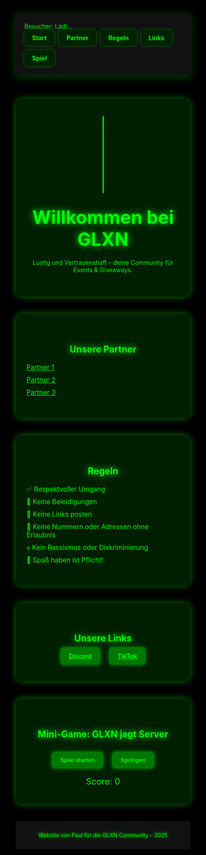 <!DOCTYPE html>
<html lang="de">
<head>
  <meta charset="UTF-8" />
  <meta name="viewport" content="width=device-width, initial-scale=1" />
  <title>GLXN Community</title>
  <link href="https://fonts.googleapis.com/css2?family=Orbitron:wght@600&display=swap" rel="stylesheet">
  <style>
    /* Grund-Setup */
    * {
      box-sizing: border-box;
    }

    body, html {
      margin: 0;
      padding: 0;
      height: 100%;
      font-family: 'Orbitron', sans-serif;
      background-color: #000;
      color: #00ff00;
      overflow-x: hidden;
      position: relative;
    }

    /* Matrix Code Hintergrund */
    canvas#matrix {
      position: fixed;
      top: 0;
      left: 0;
      width: 100%;
      height: 100%;
      z-index: 0;
      background: #000;
    }

    header {
      position: relative;
      background-color: #111;
      padding: 20px;
      display: flex;
      justify-content: space-between;
      align-items: center;
      flex-wrap: wrap;
      box-shadow: 0 4px 20px rgba(0, 255, 0, 0.3);
      z-index: 10;
    }

    .counter {
      color: #00ff00;
      font-size: 1em;
    }

    .nav {
      display: flex;
      flex-wrap: wrap;
      gap: 10px;
      z-index: 10;
    }

    .nav a {
      background-color: #002200;
      color: #00ff00;
      padding: 10px 18px;
      border-radius: 6px;
      text-decoration: none;
      font-weight: bold;
      transition: 0.3s ease;
      box-shadow: 0 0 6px rgba(0, 255, 0, 0.4);
    }

    .nav a:hover {
      background-color: #00ff00;
      color: #000;
      box-shadow: 0 0 10px #00ff00;
    }

    .section {
      position: relative;
      z-index: 10;
      padding: 40px 25px;
      max-width: 900px;
      margin: 40px auto;
      background: rgba(0, 40, 0, 0.75);
      border-radius: 15px;
      box-shadow: 0 0 15px rgba(0, 255, 0, 0.5);
      color: #00ff00;
    }

    h1, h2 {
      color: #00ff00;
      text-align: center;
      margin-bottom: 20px;
      text-shadow: 0 0 15px #00ff00;
    }

    h1 {
      font-size: 3em;
      margin-top: 30px;
    }

    ul {
      list-style: none;
      padding: 0;
      margin: 0;
    }

    li {
      margin: 10px 0;
      font-size: 1.1em;
    }

    .btn {
      padding: 12px 20px;
      background-color: #007700;
      color: #00ff00;
      border: none;
      border-radius: 8px;
      font-weight: bold;
      cursor: pointer;
      margin: 8px;
      transition: 0.3s ease;
      box-shadow: 0 0 10px rgba(0, 255, 0, 0.5);
    }

    .btn:hover {
      background-color: #00ff00;
      color: #000;
      box-shadow: 0 0 15px #00ff00;
    }

    #gameCanvas {
      display: none;
      background-color: #000;
      margin: 20px auto;
      border: 3px solid #00ff00;
    }

    #scoreDisplay {
      text-align: center;
      font-size: 20px;
      color: #00ff00;
      margin-top: 10px;
    }

    footer {
      position: relative;
      z-index: 10;
      text-align: center;
      padding: 25px;
      color: #0f0;
      background-color: #111;
      font-size: 0.9em;
      text-shadow: 0 0 10px #00ff00;
    }

    .btn-group {
      text-align: center;
      margin-bottom: 10px;
    }

    /* Hacker-Style Effekte für den Intro-Text */
    @keyframes flicker {
      0%, 19%, 21%, 23%, 25%, 54%, 56%, 100% {
        opacity: 1;
        text-shadow:
          0 0 5px #00ff00,
          0 0 10px #00ff00,
          0 0 20px #00ff00,
          0 0 40px #00ff00;
      }
      20%, 22%, 24%, 55% {
        opacity: 0.6;
        text-shadow: none;
      }
    }

    @keyframes typing {
      from { width: 0 }
      to { width: 100% }
    }

    @keyframes blinkCaret {
      50% { border-color: transparent; }
    }

    .hacker-text {
      color: #00ff00;
      font-weight: bold;
      font-family: 'Courier New', Courier, monospace;
      font-size: 1.2em;
      white-space: nowrap;
      overflow: hidden;
      border-right: 3px solid #00ff00;
      width: 100%;
      max-width: 900px;
      margin: 0 auto 20px auto;
      text-shadow:
        0 0 5px #00ff00,
        0 0 10px #00ff00,
        0 0 20px #00ff00,
        0 0 40px #00ff00;
      animation: typing 4s steps(80, end), blinkCaret 0.75s step-end infinite, flicker 3s infinite;
    }

    .hacker-text p {
      margin: 0;
      white-space: normal;
      overflow: visible;
      border: none;
      animation: none;
      text-shadow:
        0 0 5px #00ff00,
        0 0 10px #00ff00,
        0 0 20px #00ff00,
        0 0 40px #00ff00;
      animation: flicker 3s infinite;
    }

    .hacker-link {
      color: #00ff00;
      text-decoration: underline;
    }
  </style>
</head>
<body>

  <canvas id="matrix"></canvas>

  <header>
    <div class="counter">Besucher: <span id="counterValue">Lädt...</span></div>
    <nav class="nav">
      <a href="#home">Start</a>
      <a href="#partner">Partner</a>
      <a href="#regeln">Regeln</a>
      <a href="#links">Links</a>
      <a href="#spiel">Spiel</a>
    </nav>
  </header>

  <div id="home" class="section">
    <div class="hacker-text">
      🌌 GLXN – Die Chaos-Community, die du nicht vergessen wirst.<br>
      Du willst keine 0815-Server mehr? Bei uns gibt’s Action, Projekte, Minecraft-Server, Tech-Talks und den gewissen Hauch von Anarchie.<br>
      💣 Projekte. Memes. Server. Events. Uncut.<br>
      Wir machen, worauf wir Bock haben – und schreiben unsere eigenen Regeln.<br>
      📽️ Filmreif - Was wir noch so Bieten können? Nukes, Grieving, Leaking,<br>
      🔗 Tritt GLXN bei – nicht für jeden, aber vielleicht genau für dich.<br>
      <a href="https://discord.gg/Ads6YgRpKG" target="_blank" class="hacker-link">https://discord.gg/Ads6YgRpKG</a><br>
      <strong>@everyone</strong>
    </div>
    <h1>Willkommen bei GLXN</h1>
    <p style="text-align:center;">Lustig und Vertrauenshaft – deine Community für Events & Giveaways.</p>
  </div>

  <div id="partner" class="section">
    <h2>Unsere Partner</h2>
    <ul>
      <li><a href="https://discord.gg/zmtlabs" target="_blank" style="color:#00ff00;">Partner 1</a></li>
      <li><a href="https://discord.gg/SZRmRXBJdw" target="_blank" style="color:#00ff00;">Partner 2</a></li>
      <li><a href="https://discord.gg/g4cgu9jUPr" target="_blank" style="color:#00ff00;">Partner 3</a></li>
    </ul>
  </div>

  <div id="regeln" class="section">
    <h2>Regeln</h2>
    <ul>
      <li>✅ Respektvoller Umgang</li>
      <li>🚫 Keine Beleidigungen</li>
      <li>🔗 Keine Links posten</li>
      <li>📵 Keine Nummern oder Adressen ohne Erlaubnis</li>
      <li>✊ Kein Rassismus oder Diskriminierung</li>
      <li>🎉 Spaß haben ist Pflicht!</li>
    </ul>
  </div>

  <div id="links" class="section">
    <h2>Unsere Links</h2>
    <div class="btn-group">
      <a href="https://discord.gg/glxn" class="btn" target="_blank">Discord</a>
      <a href="https://www.tiktok.com/@glxn.community" class="btn" target="_blank">TikTok</a>
    </div>
  </div>

  <div id="spiel" class="section">
    <h2>Mini-Game: GLXN jagt Server</h2>
    <div class="btn-group">
      <button class="btn" onclick="startGame()">Spiel starten</button>
      <button class="btn" onclick="jump()">Springen</button>
    </div>
    <div id="scoreDisplay">Score: 0</div>
    <canvas id="gameCanvas" width="800" height="200"></canvas>
  </div>

  <footer>
    Website von Paul für die GLXN Community – 2025
  </footer>

  <script>
    // Besucherzähler
    fetch('https://api.countapi.xyz/hit/glxn-website-123/visits')
      .then(res => res.json())
      .then(data => document.getElementById('counterValue').textContent = data.value)
      .catch(() => document.getElementById('counterValue').textContent = "nicht verfügbar");

    // Matrix Code Hintergrund
    const matrixCanvas = document.getElementById('matrix');
    const matrixCtx = matrixCanvas.getContext('2d');

    let width = window.innerWidth;
    let height = window.innerHeight;
    matrixCanvas.width = width;
    matrixCanvas.height = height;

    const letters = '0123456789ABCDEF'.split('');
    const fontSize = 16;
    const columns = Math.floor(width / fontSize);
    const drops = new Array(columns).fill(1);

    function drawMatrix() {
      matrixCtx.fillStyle = 'rgba(0, 0, 0, 0.1)';
      matrixCtx.fillRect(0, 0, width, height);

      matrixCtx.fillStyle = '#00ff00';
      matrixCtx.font = fontSize + 'px monospace';

      for (let i = 0; i < drops.length; i++) {
        const text = letters[Math.floor(Math.random() * letters.length)];
        matrixCtx.fillText(text, i * fontSize, drops[i] * fontSize);

        if (drops[i] * fontSize > height && Math.random() > 0.975) {
          drops[i] = 0;
        }
        drops[i]++;
      }
    }

    setInterval(drawMatrix, 35);

    window.addEventListener('resize', () => {
      width = window.innerWidth;
      height = window.innerHeight;
      matrixCanvas.width = width;
      matrixCanvas.height = height;
    });

    // Mini-Game Script
    const canvas = document.getElementById('gameCanvas');
    const ctx = canvas.getContext('2d');
    let score = 0;
    let gameRunning = false;

    const player = {
      x: 50,
      y: 150,
      width: 30,
      height: 30,
      dy: 0,
      gravity: 1,
      jumpForce: -15,
      grounded: false,
    };

    const obstacle = {
      x: canvas.width,
      y: 165,
      width: 30,
      height: 30,
    };

    function drawPlayer() {
      ctx.fillStyle = '#00ff00';
      ctx.fillRect(player.x, player.y, player.width, player.height);
    }

    function drawObstacle() {
      ctx.fillStyle = '#ff0000';
      ctx.fillRect(obstacle.x, obstacle.y, obstacle.width, obstacle.height);
    }

    function resetGame() {
      score = 0;
      obstacle.x = canvas.width;
      player.y = 150;
      player.dy = 0;
      gameRunning = false;
      canvas.style.display = 'none';
      document.getElementById('scoreDisplay').textContent = 'Score: 0';
    }

    function startGame() {
      if (gameRunning) return;
      gameRunning = true;
      score = 0;
      obstacle.x = canvas.width;
      player.y = 150;
      player.dy = 0;
      canvas.style.display = 'block';
      requestAnimationFrame(gameLoop);
    }

    function jump() {
      if (!gameRunning || !player.grounded) return;
      player.dy = player.jumpForce;
      player.grounded = false;
    }

    function gameLoop() {
      if (!gameRunning) return;
      ctx.clearRect(0, 0, canvas.width, canvas.height);

      // Spieler Schwerkraft & Bewegung
      player.dy += player.gravity;
      player.y += player.dy;
      if (player.y >= 150) {
        player.y = 150;
        player.grounded = true;
        player.dy = 0;
      }

      // Hindernis Bewegung
      obstacle.x -= 7;
      if (obstacle.x + obstacle.width < 0) {
        obstacle.x = canvas.width + Math.random() * 300;
        score++;
        document.getElementById('scoreDisplay').textContent = 'Score: ' + score;
      }

      // Kollisionserkennung
      if (
        player.x < obstacle.x + obstacle.width &&
        player.x + player.width > obstacle.x &&
        player.y < obstacle.y + obstacle.height &&
        player.y + player.height > obstacle.y
      ) {
        alert('Game Over! Dein Score: ' + score);
        resetGame();
        return;
      }

      drawPlayer();
      drawObstacle();

      requestAnimationFrame(gameLoop);
    }

  </script>

</body>
</html>
